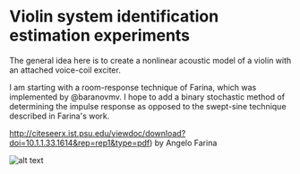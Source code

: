 # Violin system identification estimation experiments

The general idea here is to create a nonlinear acoustic model of a violin with an attached voice-coil exciter. 

I am starting with a room-response technique of Farina, which was implemented by @baranovmv. I hope to add a binary stochastic method of determining the impulse response as opposed to the  swept-sine technique described in Farina's work.

http://citeseerx.ist.psu.edu/viewdoc/download?doi=10.1.1.33.1614&rep=rep1&type=pdf) by Angelo Farina

![alt text](https://github.com/deganii/ViolinResponse/violin-synth.png "Experimental Setup")
